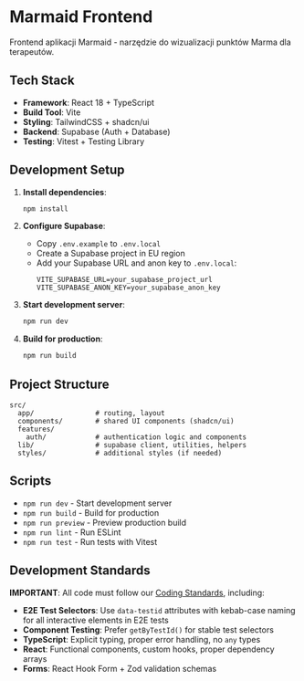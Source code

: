 # Marmaid Frontend

Frontend aplikacji Marmaid - narzędzie do wizualizacji punktów Marma dla terapeutów.

## Tech Stack

- **Framework**: React 18 + TypeScript
- **Build Tool**: Vite
- **Styling**: TailwindCSS + shadcn/ui
- **Backend**: Supabase (Auth + Database)
- **Testing**: Vitest + Testing Library

## Development Setup

1. **Install dependencies**:
   ```bash
   npm install
   ```

2. **Configure Supabase**:
   - Copy `.env.example` to `.env.local`
   - Create a Supabase project in EU region
   - Add your Supabase URL and anon key to `.env.local`:
     ```
     VITE_SUPABASE_URL=your_supabase_project_url
     VITE_SUPABASE_ANON_KEY=your_supabase_anon_key
     ```

3. **Start development server**:
   ```bash
   npm run dev
   ```

4. **Build for production**:
   ```bash
   npm run build
   ```

## Project Structure

```
src/
  app/               # routing, layout
  components/        # shared UI components (shadcn/ui)
  features/
    auth/            # authentication logic and components
  lib/               # supabase client, utilities, helpers
  styles/            # additional styles (if needed)
```

## Scripts

- `npm run dev` - Start development server
- `npm run build` - Build for production
- `npm run preview` - Preview production build
- `npm run lint` - Run ESLint
- `npm run test` - Run tests with Vitest

## Development Standards

**IMPORTANT**: All code must follow our [Coding Standards](../docs/architecture/coding-standards.md), including:

- **E2E Test Selectors**: Use `data-testid` attributes with kebab-case naming for all interactive elements in E2E tests
- **Component Testing**: Prefer `getByTestId()` for stable test selectors
- **TypeScript**: Explicit typing, proper error handling, no `any` types
- **React**: Functional components, custom hooks, proper dependency arrays
- **Forms**: React Hook Form + Zod validation schemas